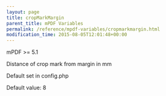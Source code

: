 ```yaml
---
layout: page
title: cropMarkMargin
parent_title: mPDF Variables
permalink: /reference/mpdf-variables/cropmarkmargin.html
modification_time: 2015-08-05T12:01:48+00:00
---
```


mPDF &gt;= 5.1

Distance of crop mark from margin in mm

Default set in config.php

Default value: 8

